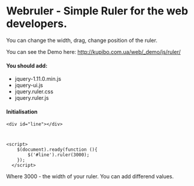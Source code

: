 # Webruler - Simple Ruler for the web developers.
You can change the width, drag, change position of the ruler.

You can see the Demo here: http://kupibo.com.ua/web/_demo/js/ruler/

#### You should add:

  - jquery-1.11.0.min.js
  - jquery-ui.js
  - jquery.ruler.css
  - jquery.ruler.js

#### Initialisation

    <div id="line"></div>
    
#

    <script>
  		$(document).ready(function (){
  			$('#line').ruler(3000);
  		});
	  </script>
		
Where 3000 - the width of your ruler. You can add differend values.
